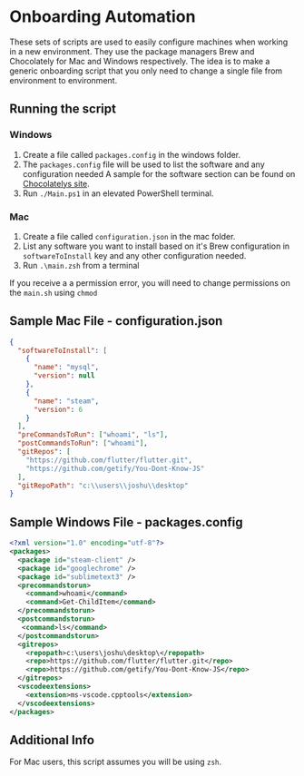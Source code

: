# Onboarding Automation

These sets of scripts are used to easily configure machines when working in a new environment. They use the package managers Brew and Chocolately for Mac and Windows respectively. The idea is to make a generic onboarding script that you only need to change a single file from environment to environment.

## Running the script

### Windows

1. Create a file called `packages.config` in the windows folder.
2. The `packages.config` file will be used to list the software and any configuration needed
   A sample for the software section can be found on [Chocolatelys site](https://docs.chocolatey.org/en-us/choco/commands/install#packages.config).
3. Run `./Main.ps1` in an elevated PowerShell terminal.

### Mac

1. Create a file called `configuration.json` in the mac folder.
2. List any software you want to install based on it's Brew configuration in `softwareToInstall` key and any other configuration needed.
3. Run `.\main.zsh` from a terminal

If you receive a a permission error, you will need to change permissions on the `main.sh` using `chmod`

## Sample Mac File - configuration.json

```json
{
  "softwareToInstall": [
    {
      "name": "mysql",
      "version": null
    },
    {
      "name": "steam",
      "version": 6
    }
  ],
  "preCommandsToRun": ["whoami", "ls"],
  "postCommandsToRun": ["whoami"],
  "gitRepos": [
    "https://github.com/flutter/flutter.git",
    "https://github.com/getify/You-Dont-Know-JS"
  ],
  "gitRepoPath": "c:\\users\\joshu\\desktop"
}
```

## Sample Windows File - packages.config

```xml
<?xml version="1.0" encoding="utf-8"?>
<packages>
  <package id="steam-client" />
  <package id="googlechrome" />
  <package id="sublimetext3" />
  <precommandstorun>
    <command>whoami</command>
    <command>Get-ChildItem</command>
  </precommandstorun>
  <postcommandstorun>
   <command>ls</command>
  </postcommandstorun>
  <gitrepos>
    <repopath>c:\users\joshu\desktop\</repopath>
    <repo>https://github.com/flutter/flutter.git</repo>
    <repo>https://github.com/getify/You-Dont-Know-JS</repo>
  </gitrepos>
  <vscodeextensions>
    <extension>ms-vscode.cpptools</extension>
  </vscodeextensions>
</packages>
```

## Additional Info

For Mac users, this script assumes you will be using `zsh`.
